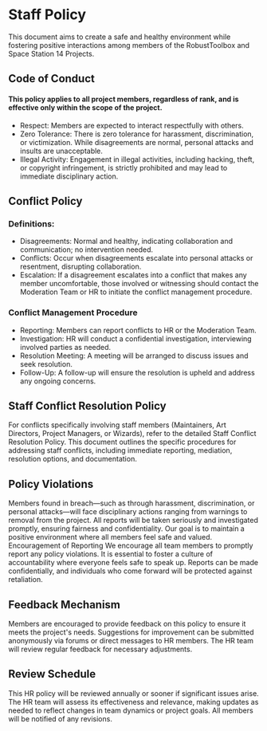# Staff Policy
This document aims to create a safe and healthy environment while fostering positive interactions among members of the RobustToolbox and Space Station 14 Projects.
## Code of Conduct
#### This policy applies to all project members, regardless of rank, and is effective only within the scope of the project.
- Respect: Members are expected to interact respectfully with others.
- Zero Tolerance: There is zero tolerance for harassment, discrimination, or victimization. While disagreements are normal, personal attacks and insults are unacceptable.
- Illegal Activity: Engagement in illegal activities, including hacking, theft, or copyright infringement, is strictly prohibited and may lead to immediate disciplinary action.
## Conflict Policy
### Definitions:
- Disagreements: Normal and healthy, indicating collaboration and communication; no intervention needed.
- Conflicts: Occur when disagreements escalate into personal attacks or resentment, disrupting collaboration.
- Escalation: If a disagreement escalates into a conflict that makes any member uncomfortable, those involved or witnessing should contact the Moderation Team or HR to initiate the conflict management procedure.
### Conflict Management Procedure
- Reporting: Members can report conflicts to HR or the Moderation Team.
- Investigation: HR will conduct a confidential investigation, interviewing involved parties as needed.
- Resolution Meeting: A meeting will be arranged to discuss issues and seek resolution.
- Follow-Up: A follow-up will ensure the resolution is upheld and address any ongoing concerns.
## Staff Conflict Resolution Policy
For conflicts specifically involving staff members (Maintainers, Art Directors, Project Managers, or Wizards), refer to the detailed Staff Conflict Resolution Policy. This document outlines the specific procedures for addressing staff conflicts, including immediate reporting, mediation, resolution options, and documentation.
## Policy Violations
Members found in breach—such as through harassment, discrimination, or personal attacks—will face disciplinary actions ranging from warnings to removal from the project. All reports will be taken seriously and investigated promptly, ensuring fairness and confidentiality. Our goal is to maintain a positive environment where all members feel safe and valued.
Encouragement of Reporting
We encourage all team members to promptly report any policy violations. It is essential to foster a culture of accountability where everyone feels safe to speak up. Reports can be made confidentially, and individuals who come forward will be protected against retaliation.
## Feedback Mechanism
Members are encouraged to provide feedback on this policy to ensure it meets the project's needs. Suggestions for improvement can be submitted anonymously via forums or direct messages to HR members. The HR team will review regular feedback for necessary adjustments.
## Review Schedule
This HR policy will be reviewed annually or sooner if significant issues arise. The HR team will assess its effectiveness and relevance, making updates as needed to reflect changes in team dynamics or project goals. All members will be notified of any revisions.
